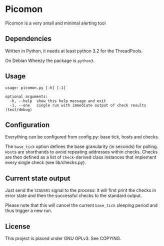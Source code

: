 Picomon
=======

Picomon is a very small and minimal alerting tool


Dependencies
------------

Written in Python, it needs at least python 3.2 for the ThreadPools.

On Debian Wheezy the package is `python3`.


Usage
-----

    usage: picomon.py [-h] [-1]

    optional arguments:
      -h, --help  show this help message and exit
      -1, --one   single run with immediate output of check results (test/debug)


Configuration
-------------

Everything can be configured from config.py: base tick, hosts and checks.

The `base_tick` option defines the base granularity (in seconds) for polling.
`Host`s are shorthands to avoid repeating addresses within checks.
Checks are then defined as a list of `Check`-derived class instances that
implement every single check (see lib/checks.py).


Current state output
--------------------

Just send the `SIGUSR1` signal to the process: it will first print the checks
in error state and then the successful checks to the standard output.

Please note that this will cancel the current `base_tick` sleeping period
and thus trigger a new run.


License
-------

This project is placed under GNU GPLv3. See COPYING.
